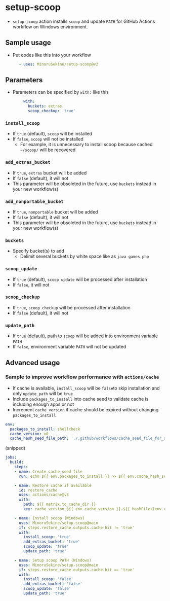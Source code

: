 # setup-scoop

- `setup-scoop` action installs `scoop` and update `PATH` for GitHub Actions workflow on Windows environment.

## Sample usage

- Put codes like this into your workflow
```yaml
      - uses: MinoruSekine/setup-scoop@v2
```

## Parameters

- Parameters can be specified by `with:` like this
```yaml
        with:
          buckets: extras
          scoop_checkup: 'true'
```

### `install_scoop`

- If `true` (default), `scoop` will be installed
- If `false`, `scoop` will not be installed
  - For example, it is unnecessary to install scoop because cached `~/scoop/` will be recovered

### `add_extras_bucket`

- If `true`, `extras` bucket will be added
- If `false` (default), it will not
- This parameter will be obsoleted in the future, use `buckets` instead in your new workflow(s)

### `add_nonportable_bucket`

- If `true`, `nonportable` bucket will be added
- If `false` (default), it will not
- This parameter will be obsoleted in the future, use `buckets` instead in your new workflow(s)

### `buckets`

- Specify bucket(s) to add
  - Delimit several buckets by white space like as `java games php`

### `scoop_update`

- If `true` (default), `scoop update` will be processed after installation
- If `false`, it will not

### `scoop_checkup`

- If `true`, `scoop checkup` will be processed after installation
- If `false` (default), it will not

### `update_path`

- If `true` (default), path to `scoop` will be added into environment variable `PATH`
- If `false`, environment variable `PATH` will not be updated

## Advanced usage

### Sample to improve workflow performance with `actions/cache`
- If cache is available, `install_scoop` will be `false`to skip installation and only `update_path` will be `true`
- Include `packages_to_install` into cache seed to validate cache is including enough apps or not
- Increment `cache_version` if cache should be expired without changing `packages_to_install`
```yaml
env:
  packages_to_install: shellcheck
  cache_version: v0
  cache_hash_seed_file_path: './.github/workflows/cache_seed_file_for_scoop.txt'
```
(snipped)
```yaml
jobs:
  build:
    steps:
    - name: Create cache seed file
      run: echo ${{ env.packages_to_install }} >> ${{ env.cache_hash_seed_file_path }}

    - name: Restore cache if available
      id: restore_cache
      uses: actions/cache@v3
      with:
        path: ${{ matrix.to_cache_dir }}
        key: cache_version_${{ env.cache_version }}-${{ hashFiles(env.cache_hash_seed_file_path) }}

    - name: Install scoop (Windows)
      uses: MinoruSekine/setup-scoop@main
      if: steps.restore_cache.outputs.cache-hit != 'true'
      with:
        install_scoop: 'true'
        add_extras_bucket: 'true'
        scoop_update: 'true'
        update_path: 'true'

    - name: Setup scoop PATH (Windows)
      uses: MinoruSekine/setup-scoop@main
      if: steps.restore_cache.outputs.cache-hit == 'true'
      with:
        install_scoop: 'false'
        add_extras_bucket: 'false'
        scoop_update: 'false'
        update_path: 'true'
```
